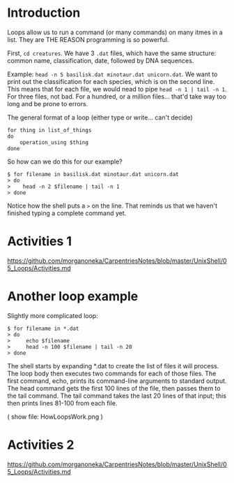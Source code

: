 # Introduction
Loops allow us to run a command (or many commands) on many itmes in a list. They are THE REASON programming is so powerful.

First, `cd creatures`. We have 3 `.dat` files, which have the same structure: common name, classification, date, followed by DNA sequences.

Example: `head -n 5 basilisk.dat minotaur.dat unicorn.dat`. We want to print out the classification for each species, which is on the second line. This means that for each file, we would nead to pipe `head -n 1 | tail -n 1`. For three files, not bad. For a hundred, or a million files... that'd take way too long and be prone to errors.

The general format of a loop (either type or write... can't decide)
```
for thing in list_of_things
do
    operation_using $thing  
done
```

So how can we do this for our example?
```
$ for filename in basilisk.dat minotaur.dat unicorn.dat
> do
>    head -n 2 $filename | tail -n 1
> done
```

Notice how the shell puts a `>` on the line. That reminds us that we haven't finished typing a complete command yet.

# Activities 1
https://github.com/morganoneka/CarpentriesNotes/blob/master/UnixShell/05_Loops/Activities.md

# Another loop example
Slightly more complicated loop:
```
$ for filename in *.dat
> do
>     echo $filename
>     head -n 100 $filename | tail -n 20
> done
```

The shell starts by expanding *.dat to create the list of files it will process. The loop body then executes two commands for each of those files. The first command, echo, prints its command-line arguments to standard output. The head command gets the first 100 lines of the file, then passes them to the tail command. The tail command takes the last 20 lines of that input; this then prints lines 81-100 from each file.

( show file: HowLoopsWork.png )

# Activities 2
https://github.com/morganoneka/CarpentriesNotes/blob/master/UnixShell/05_Loops/Activities.md
